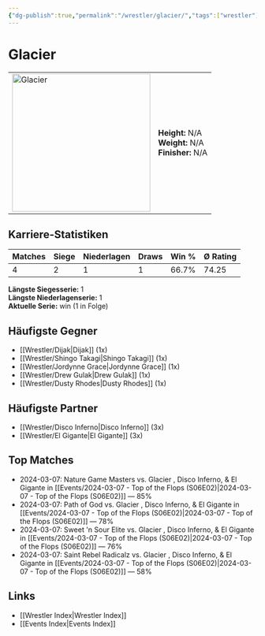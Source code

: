 ```yaml
---
{"dg-publish":true,"permalink":"/wrestler/glacier/","tags":["wrestler"],"noteIcon":"","created":"2025-08-11T09:33:18.865+02:00"}
---
```



# Glacier

<table>
<tr>
<td><img src="Glacier.png" width="280" alt="Glacier"></td>
<td>
<b>Height:</b> N/A<br>
<b>Weight:</b> N/A<br>
<b>Finisher:</b> N/A<br>
</td>
</tr>
</table>

## Karriere-Statistiken

| Matches | Siege | Niederlagen | Draws | Win % | Ø Rating |
|---------|-------|-------------|-------|-------|-----------|
| 4 | 2 | 1 | 1 | 66.7% | 74.25 |

**Längste Siegesserie:** 1<br>**Längste Niederlagenserie:** 1<br>**Aktuelle Serie:** win (1 in Folge)


## Häufigste Gegner
- [[Wrestler/Dijak\|Dijak]] (1x)
- [[Wrestler/Shingo Takagi\|Shingo Takagi]] (1x)
- [[Wrestler/Jordynne Grace\|Jordynne Grace]] (1x)
- [[Wrestler/Drew Gulak\|Drew Gulak]] (1x)
- [[Wrestler/Dusty Rhodes\|Dusty Rhodes]] (1x)

## Häufigste Partner
- [[Wrestler/Disco Inferno\|Disco Inferno]] (3x)
- [[Wrestler/El Gigante\|El Gigante]] (3x)

## Top Matches
- 2024-03-07: Nature Game Masters  vs. Glacier , Disco Inferno, & El Gigante in [[Events/2024-03-07 - Top of the Flops (S06E02)\|2024-03-07 - Top of the Flops (S06E02)]] — 85%
- 2024-03-07: Path of God vs. Glacier , Disco Inferno, & El Gigante in [[Events/2024-03-07 - Top of the Flops (S06E02)\|2024-03-07 - Top of the Flops (S06E02)]] — 78%
- 2024-03-07: Sweet 'n Sour Elite vs. Glacier , Disco Inferno, & El Gigante in [[Events/2024-03-07 - Top of the Flops (S06E02)\|2024-03-07 - Top of the Flops (S06E02)]] — 76%
- 2024-03-07: Saint Rebel Radicalz vs. Glacier , Disco Inferno, & El Gigante in [[Events/2024-03-07 - Top of the Flops (S06E02)\|2024-03-07 - Top of the Flops (S06E02)]] — 58%

## Links
- [[Wrestler Index\|Wrestler Index]]
- [[Events Index\|Events Index]]
